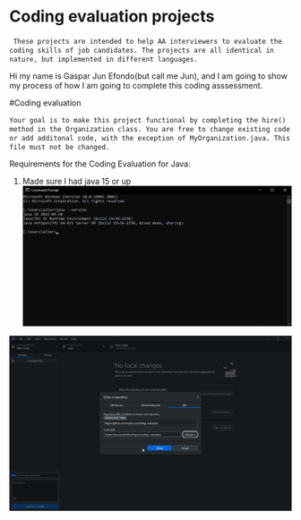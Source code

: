 # Coding evaluation projects
```
 These projects are intended to help AA interviewers to evaluate the coding skills of job candidates. The projects are all identical in nature, but implemented in different languages.
```
Hi my name is Gaspar Jun Efondo(but call me Jun), and I am going to show my process of how I am going to complete this coding asssessment.

#Coding evaluation
```
Your goal is to make this project functional by completing the hire() method in the Organization class. You are free to change existing code or add additonal code, with the exception of MyOrganization.java. This file must not be changed.
```


Requirements for the Coding Evaluation for Java:
1. Made sure I had java 15 or up
![Alt text](cmd_UrVBNiY0Sq.png)


![Alt text](GitHubDesktop_yYZlXBefwM.png)
